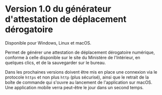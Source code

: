 # Version 1.0 du générateur d'attestation de déplacement dérogatoire

Disponible pour Windows, Linux et macOS.  

Permet de générer une attestation de déplacement dérogatoire numérique, conforme à celle disponible sur le site du Ministère de l'Intérieur, en quelques clics, et de la sauvegarder sur le bureau.  

Dans les prochaines versions doivent être mis en place une connexion via le protocole `https` et non plus `http` (plus sécurisé), ainsi que le retrait de la boîte de commande qui s'ouvre au lancement de l'application sur macOS. Une application mobile verra peut-être le jour dans un second temps.
